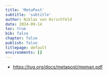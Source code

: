 ```yaml
---
title: 'MetaPost'
subtitle: 'subtitle'
author: Niklas von Hirschfeld
date: 2024-09-14
toc: true
bib: false
chapter: false
publish: false
titlepage: default
environments: []
---
```



- https://tug.org/docs/metapost/mpman.pdf
